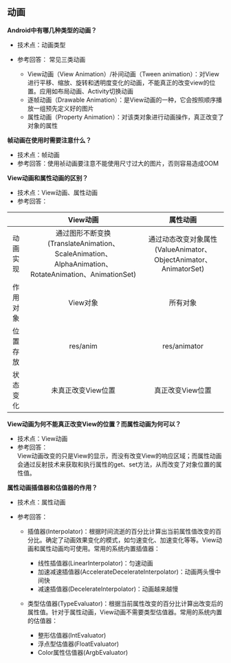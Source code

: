 ## 动画

**Android中有哪几种类型的动画？**

- 技术点：动画类型
- 参考回答： 常见三类动画
 
	- View动画（View Animation）/补间动画（Tween animation）：对View进行平移、缩放、旋转和透明度变化的动画，不能真正的改变view的位置。应用如布局动画、Activity切换动画
	- 逐帧动画（Drawable Animation）：是View动画的一种，它会按照顺序播放一组预先定义好的图片
	- 属性动画（Property Animation）：对该类对象进行动画操作，真正改变了对象的属性

**帧动画在使用时需要注意什么？**

- 技术点：帧动画
- 参考回答：使用祯动画要注意不能使用尺寸过大的图片，否则容易造成OOM

**View动画和属性动画的区别？**

- 技术点：View动画、属性动画
- 参考回答：

||View动画|属性动画|
|:--:|:--:|:--:|
|动画实现|通过图形不断变换<br/>(TranslateAnimation、ScaleAnimation、AlphaAnimation、RotateAnimation、AnimationSet)|通过动态改变对象属性<br/>(ValueAnimator、ObjectAnimator、AnimatorSet)|
|作用对象|View对象|所有对象|
|位置存放|res/anim|res/animator|
|状态变化|未真正改变View位置|真正改变View位置|

**View动画为何不能真正改变View的位置？而属性动画为何可以？**

- 技术点：View动画
- 参考回答：<br/>
View动画改变的只是View的显示，而没有改变View的响应区域；而属性动画会通过反射技术来获取和执行属性的get、set方法，从而改变了对象位置的属性值。

**属性动画插值器和估值器的作用？**

- 技术点：属性动画
- 参考回答：

	- 插值器(Interpolator)：根据时间流逝的百分比计算出当前属性值改变的百分比。确定了动画效果变化的模式，如匀速变化、加速变化等等。View动画和属性动画均可使用。常用的系统内置插值器：

		- 线性插值器(LinearInterpolator)：匀速动画
		- 加速减速插值器(AccelerateDecelerateInterpolator)：动画两头慢中间快
		- 减速插值器(DecelerateInterpolator)：动画越来越慢

	- 类型估值器(TypeEvaluator)：根据当前属性改变的百分比计算出改变后的属性值。针对于属性动画，View动画不需要类型估值器。常用的系统内置的估值器：

		- 整形估值器(IntEvaluator)
		- 浮点型估值器(FloatEvaluator)
		- Color属性估值器(ArgbEvaluator)

